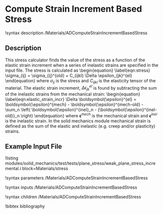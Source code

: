 # Compute Strain Increment Based Stress

!syntax description /Materials/ADComputeStrainIncrementBasedStress

## Description

This stress calculator finds the value of the stress as a function of the elastic
strain increment when a series of inelastic strains are specified in the input file.
The stress is calculated as
\begin{equation}
  \label{eqn:stress}
  \sigma_{ij} = \sigma_{ij}^{old} + C_{ijkl} \Delta \epsilon_{jk}^{el}
\end{equation}
where $\sigma_{ij}$ is the stress and $C_{ijkl}$ is the elasticity tensor of the
material.
The elastic strain increment, $\Delta \epsilon_{jk}^{el}$ is found by subtracting
the sum of the inelastic strains from the mechanical strain:
\begin{equation}
  \label{eqn:elastic_strain_incr}
  \Delta \boldsymbol{\epsilon}^{el} = \boldsymbol{\epsilon}^{mech} - \boldsymbol{\epsilon}^{mech-old}
      - \sum_n \left( \boldsymbol{\epsilon}^{inel}_n - {\boldsymbol{\epsilon}^{inel-old}}_n \right)
\end{equation}
where $\boldsymbol{\epsilon}^{mech}$ is the mechanical strain and
$\boldsymbol{\epsilon}^{inel}$ is the inelastic strain.
In the solid mechanics module mechanical strain is defined as the sum of the
elastic and inelastic (e.g. creep and/or plasticity) strains.

## Example Input File

!listing modules/solid_mechanics/test/tests/plane_stress/weak_plane_stress_incremental.i block=Materials/stress

!syntax parameters /Materials/ADComputeStrainIncrementBasedStress

!syntax inputs /Materials/ADComputeStrainIncrementBasedStress

!syntax children /Materials/ADComputeStrainIncrementBasedStress

!bibtex bibliography
